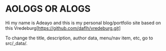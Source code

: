 # AOLOGS OR ALOGS
Hi my name is Adeayo and this is my personal blog/portfolio site based on this Vredeburg[https://github.com/daflh/vredeburg.git]


To change the title, description, author data, menu/nav item, etc, go to src/_data/.


